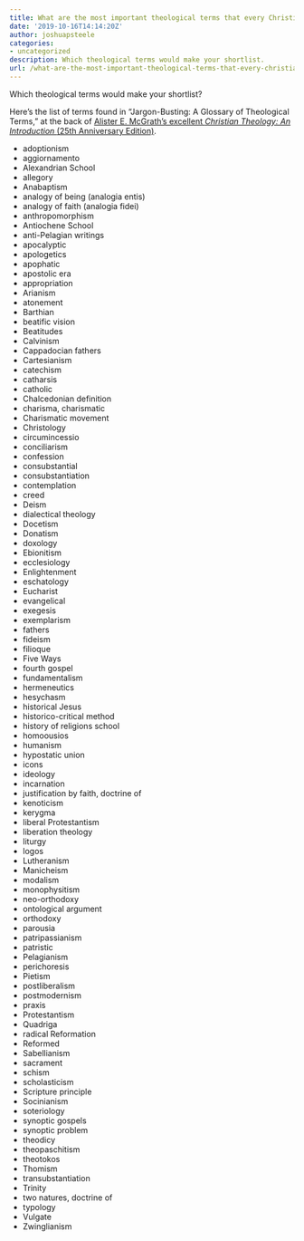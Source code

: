 ```yaml
---
title: What are the most important theological terms that every Christian should know?
date: '2019-10-16T14:14:20Z'
author: joshuapsteele
categories:
- uncategorized
description: Which theological terms would make your shortlist.
url: /what-are-the-most-important-theological-terms-that-every-christian-should-know/
---
```

Which theological terms would make your shortlist?

Here’s the list of terms found in “Jargon-Busting: A Glossary of Theological Terms,” at the back of [Alister E. McGrath’s excellent ](https://amzn.to/2MjFFF7)*[Christian Theology: An Introduction ](https://amzn.to/2MjFFF7)*[(25th Anniversary Edition)](https://amzn.to/2MjFFF7).

- adoptionism
- aggiornamento
- Alexandrian School
- allegory
- Anabaptism
- analogy of being (analogia entis)
- analogy of faith (analogia fidei)
- anthropomorphism
- Antiochene School
- anti-Pelagian writings
- apocalyptic
- apologetics
- apophatic
- apostolic era
- appropriation
- Arianism
- atonement
- Barthian
- beatific vision
- Beatitudes
- Calvinism
- Cappadocian fathers
- Cartesianism
- catechism
- catharsis
- catholic
- Chalcedonian definition
- charisma, charismatic
- Charismatic movement
- Christology
- circumincessio
- conciliarism
- confession
- consubstantial
- consubstantiation
- contemplation
- creed
- Deism
- dialectical theology
- Docetism
- Donatism
- doxology
- Ebionitism
- ecclesiology
- Enlightenment
- eschatology
- Eucharist
- evangelical
- exegesis
- exemplarism
- fathers
- fideism
- filioque
- Five Ways
- fourth gospel
- fundamentalism
- hermeneutics
- hesychasm
- historical Jesus
- historico-critical method
- history of religions school
- homoousios
- humanism
- hypostatic union
- icons
- ideology
- incarnation
- justification by faith, doctrine of
- kenoticism
- kerygma
- liberal Protestantism
- liberation theology
- liturgy
- logos
- Lutheranism
- Manicheism
- modalism
- monophysitism
- neo-orthodoxy
- ontological argument
- orthodoxy
- parousia
- patripassianism
- patristic
- Pelagianism
- perichoresis
- Pietism
- postliberalism
- postmodernism
- praxis
- Protestantism
- Quadriga
- radical Reformation
- Reformed
- Sabellianism
- sacrament
- schism
- scholasticism
- Scripture principle
- Socinianism
- soteriology
- synoptic gospels
- synoptic problem
- theodicy
- theopaschitism
- theotokos
- Thomism
- transubstantiation
- Trinity
- two natures, doctrine of
- typology
- Vulgate
- Zwinglianism